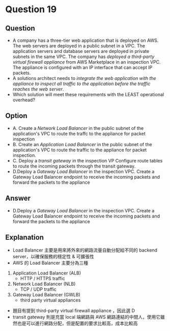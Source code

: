 # Question 19
## Question 
* A company has a three-tier web application that is deployed on AWS. The web servers are deployed in a public subnet in a VPC. The application servers and database servers are deployed in private subnets in the same VPC. The company has *deployed a third-party virtual firewall appliance* from AWS Marketplace in an inspection VPC. The appliance is configured with an IP interface that can accept IP packets.
* A solutions architect needs to *integrate the web application with the appliance to inspect all traffic to the application before the traffic reaches the web server*.
* Which solution will meet these requirements with the LEAST operational overhead?

## Option
* A. Create a *Network Load Balancer* in the public subnet of the application's VPC to route the traffc to the appliance for packet inspection
* B. Create an *Application Load Balancer* in the public subnet of the application's VPC to route the traffic to the appliance for packet inspection.
* C. Deploy a *transit gateway* in the inspection VP Configure route tables to route the incoming packets through the transit gateway.
* D.Deploy a *Gateway Load Balancer* in the inspection VPC. Create a Gateway Load Balancer endpoint to receive the incoming packets and forward the packets to the appliance

## Answer 
* D.Deploy a *Gateway Load Balancer* in the inspection VPC. Create a Gateway Load Balancer endpoint to receive the incoming packets and forward the packets to the appliance

## Explanation
* Load Balancer 主要是用來將外來的網路流量自動分配給不同的 backend server，以確保服務的穩定性 & 可擴張性
* AWS 的 Load Balancer 主要分為三種
1. Application Load Balancer (ALB)
   * HTTP / HTTPS traffic
2. Network Load Balancer (NLB)
   * TCP / UDP traffic
3. Gateway Load Balancer (GWLB)
   * third party virtual appliances
* 題目有提到 third-party virtual firewall appliance ，因此選 D
* transit gateway 則是充當 local 端網路與 AWS 網路連結的中間人，使用它雖然也是可以進行網路分配，但是配置的要求比較高，成本比較高
